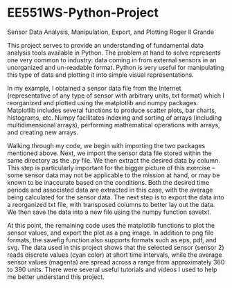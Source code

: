 # EE551WS-Python-Project
Sensor Data Analysis, Manipulation, Export, and Plotting
Roger Il Grande

This project serves to provide an understanding of fundamental data analysis tools available in Python. The problem at hand to solve represents one very common to industry: data coming in from external sensors in an unorganized and un-readable format. Python is very useful for manipulating this type of data and plotting it into simple visual representations.

In my example, I obtained a sensor data file from the Internet (representative of any type of sensor with arbitrary units, txt format) which I reorganized and plotted using the matplotlib and numpy packages. Matplotlib includes several functions to produce scatter plots, bar charts, histograms, etc. Numpy facilitates indexing and sorting of arrays (including multidimensional arrays), performing mathematical operations with arrays, and creating new arrays.

Walking through my code, we begin with importing the two packages mentioned above. Next, we import the sensor data file stored within the same directory as the .py file. We then extract the desired data by column. This step is particularly important for the bigger picture of this exercise – some sensor data may not be applicable to the mission at hand, or may be known to be inaccurate based on the conditions. Both the desired time periods and associated data are extracted in this case, with the average being calculated for the sensor data. The next step is to export the data into a reorganized txt file, with transposed columns to better lay out the data. We then save the data into a new file using the numpy function savetxt.

At this point, the remaining code uses the matplotlib functions to plot the sensor values, and export the plot as a png image. In addition to png file formats, the savefig function also supports formats such as eps, pdf, and svg. The data used in this project shows that the selected sensor (sensor 2) reads discrete values (cyan color) at short time intervals, while the average sensor values (magenta) are spread across a range from approximately 360 to 390 units. There were several useful tutorials and videos I used to help me better understand this project.
